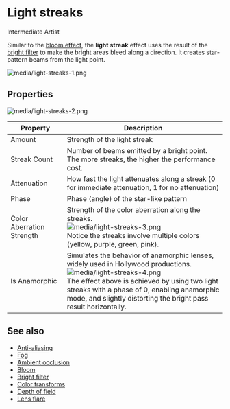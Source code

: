 # Light streaks

<span class="label label-doc-level">Intermediate</span>
<span class="label label-doc-audience">Artist</span>

Similar to the [bloom effect](bloom.md), the **light streak** effect uses the result of the [bright filter](bright-filter.md) to make the bright areas bleed along a direction. It creates star-pattern beams from the light point.

![media/light-streaks-1.png](media/light-streaks-1.png) 

## Properties

![media/light-streaks-2.png](media/light-streaks-2.png) 

| Property                  | Description   
| ------------------------- | ---------------- 
| Amount                    | Strength of the light streak
| Streak Count              | Number of beams emitted by a bright point. The more streaks, the higher the performance cost.
| Attenuation               | How fast the light attenuates along a streak (0 for immediate attenuation, 1 for no attenuation)  
| Phase                     | Phase (angle) of the star-like pattern
| Color Aberration Strength | Strength of the color aberration along the streaks. <br>![media/light-streaks-3.png](media/light-streaks-3.png) <br>Notice the streaks involve multiple colors (yellow, purple, green, pink).                                        
| Is Anamorphic             | Simulates the behavior of anamorphic lenses, widely used in Hollywood productions. <br>![media/light-streaks-4.png](media/light-streaks-4.png) <br> The effect above is achieved by using two light streaks with a phase of 0, enabling anamorphic mode, and slightly distorting the bright pass result horizontally.                                                                         

## See also

* [Anti-aliasing](anti-aliasing.md)
* [Fog](fog.md)
* [Ambient occlusion](ambient-occlusion.md)
* [Bloom](bloom.md)
* [Bright filter](bright-filter.md)
* [Color transforms](color-transforms/index.md)
* [Depth of field](depth-of-field.md)
* [Lens flare](lens-flare.md)
